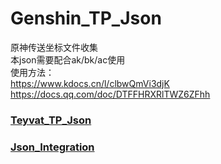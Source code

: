 # Genshin_TP_Json
原神传送坐标文件收集  
本json需要配合ak/bk/ac使用  
使用方法：  
https://www.kdocs.cn/l/clbwQmVi3djK  
https://docs.qq.com/doc/DTFFHRXRlTWZ6ZFhh  
### [Teyvat_TP_Json](https://github.com/chiqingsan/Teyvat_TP_Json)  
### [Json_Integration](https://github.com/Xcating/Json_Integration)  

